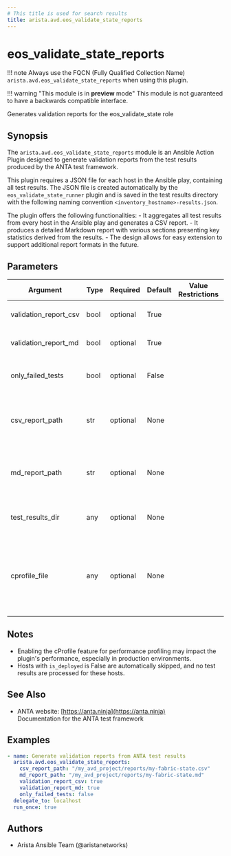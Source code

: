 ```yaml
---
# This title is used for search results
title: arista.avd.eos_validate_state_reports
---
```

<!--
  ~ Copyright (c) 2023-2024 Arista Networks, Inc.
  ~ Use of this source code is governed by the Apache License 2.0
  ~ that can be found in the LICENSE file.
  -->

# eos_validate_state_reports

!!! note
    Always use the FQCN (Fully Qualified Collection Name) `arista.avd.eos_validate_state_reports` when using this plugin.

!!! warning "This module is in **preview** mode"
    This module is not guaranteed to have a backwards compatible interface.

Generates validation reports for the eos\_validate\_state role

## Synopsis

The <code>arista.avd.eos\_validate\_state\_reports</code> module is an Ansible Action Plugin designed to generate validation reports from the test results produced by the ANTA test framework.

This plugin requires a JSON file for each host in the Ansible play, containing all test results. The JSON file is created automatically by the <code>eos\_validate\_state\_runner</code> plugin and is saved in the test results directory with the following naming convention <code>\<inventory\_hostname\>\-results.json</code>.

The plugin offers the following functionalities\:
  \- It aggregates all test results from every host in the Ansible play and generates a CSV report.
  \- It produces a detailed Markdown report with various sections presenting key statistics derived from the results.
  \- The design allows for easy extension to support additional report formats in the future.

## Parameters

| Argument | Type | Required | Default | Value Restrictions | Description |
| -------- | ---- | -------- | ------- | ------------------ | ----------- |
| validation_report_csv | bool | optional | True |  | Indicates whether a CSV report should be generated. |
| validation_report_md | bool | optional | True |  | Indicates whether a Markdown report should be generated. |
| only_failed_tests | bool | optional | False |  | Determines if the generated reports should include only the failed tests. |
| csv_report_path | str | optional | None |  | The absolute path where the CSV report will be saved.<br>Required if <code>validation\_report\_csv</code> is set to <code>True</code>. |
| md_report_path | str | optional | None |  | The absolute path where the Markdown report will be saved.<br>Required if <code>validation\_report\_md</code> is set to <code>True</code>. |
| test_results_dir | any | optional | None |  | The directory where the test results JSON file for each host will be saved. |
| cprofile_file | any | optional | None |  | The filename for storing cProfile data, useful for debugging performance issues.<br>Be aware that enabling cProfile can affect performance, so use it only for troubleshooting. |

## Notes

- Enabling the cProfile feature for performance profiling may impact the plugin\'s performance, especially in production environments.
- Hosts with <code>is\_deployed</code> is False are automatically skipped, and no test results are processed for these hosts.

## See Also

- ANTA website: [https://anta.ninja](https://anta.ninja)<br>Documentation for the ANTA test framework

## Examples

```yaml
- name: Generate validation reports from ANTA test results
  arista.avd.eos_validate_state_reports:
    csv_report_path: "/my_avd_project/reports/my-fabric-state.csv"
    md_report_path: "/my_avd_project/reports/my-fabric-state.md"
    validation_report_csv: true
    validation_report_md: true
    only_failed_tests: false
  delegate_to: localhost
  run_once: true
```

## Authors

- Arista Ansible Team (@aristanetworks)
